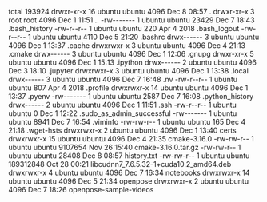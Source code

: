 total 193924
drwxr-xr-x 16 ubuntu ubuntu      4096 Dec  8 08:57 .
drwxr-xr-x  3 root   root        4096 Dec  1 11:51 ..
-rw-------  1 ubuntu ubuntu     23429 Dec  7 18:43 .bash_history
-rw-r--r--  1 ubuntu ubuntu       220 Apr  4  2018 .bash_logout
-rw-r--r--  1 ubuntu ubuntu      4110 Dec  5 21:20 .bashrc
drwx------  3 ubuntu ubuntu      4096 Dec  1 13:37 .cache
drwxrwxr-x  3 ubuntu ubuntu      4096 Dec  4 21:13 .cmake
drwx------  3 ubuntu ubuntu      4096 Dec  1 12:06 .gnupg
drwxr-xr-x  5 ubuntu ubuntu      4096 Dec  1 15:13 .ipython
drwx------  2 ubuntu ubuntu      4096 Dec  3 18:10 .jupyter
drwxrwxr-x  3 ubuntu ubuntu      4096 Dec  1 13:38 .local
drwx------  3 ubuntu ubuntu      4096 Dec  7 16:48 .nv
-rw-r--r--  1 ubuntu ubuntu       807 Apr  4  2018 .profile
drwxrwxr-x 14 ubuntu ubuntu      4096 Dec  1 13:37 .pyenv
-rw-------  1 ubuntu ubuntu      2587 Dec  7 16:08 .python_history
drwx------  2 ubuntu ubuntu      4096 Dec  1 11:51 .ssh
-rw-r--r--  1 ubuntu ubuntu         0 Dec  1 12:22 .sudo_as_admin_successful
-rw-------  1 ubuntu ubuntu      8941 Dec  7 16:54 .viminfo
-rw-rw-r--  1 ubuntu ubuntu       165 Dec  4 21:18 .wget-hsts
drwxrwxr-x  2 ubuntu ubuntu      4096 Dec  1 13:40 certs
drwxrwxr-x 15 ubuntu ubuntu      4096 Dec  4 21:35 cmake-3.16.0
-rw-rw-r--  1 ubuntu ubuntu   9107654 Nov 26 15:40 cmake-3.16.0.tar.gz
-rw-rw-r--  1 ubuntu ubuntu     28408 Dec  8 08:57 history.txt
-rw-rw-r--  1 ubuntu ubuntu 189312848 Oct 28 00:21 libcudnn7_7.6.5.32-1+cuda10.2_amd64.deb
drwxrwxr-x  4 ubuntu ubuntu      4096 Dec  7 16:34 notebooks
drwxrwxr-x 14 ubuntu ubuntu      4096 Dec  5 21:34 openpose
drwxrwxr-x  2 ubuntu ubuntu      4096 Dec  7 18:26 openpose-sample-videos

